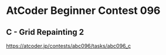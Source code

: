# AtCoder Beginner Contest 096

## C - Grid Repainting 2

https://atcoder.jp/contests/abc096/tasks/abc096_c
